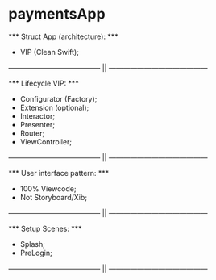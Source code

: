 # paymentsApp

*** Struct App (architecture): ***

- VIP (Clean Swift);

————————————— || ——————————————

*** Lifecycle VIP: ***

- Configurator (Factory);
- Extension (optional);
- Interactor;
- Presenter;
- Router;
- ViewController;


————————————— || ——————————————

*** User interface pattern: ***

- 100% Viewcode;
- Not Storyboard/Xib;

————————————— || ——————————————

*** Setup Scenes: ***

- Splash;
- PreLogin;

————————————— || ——————————————
